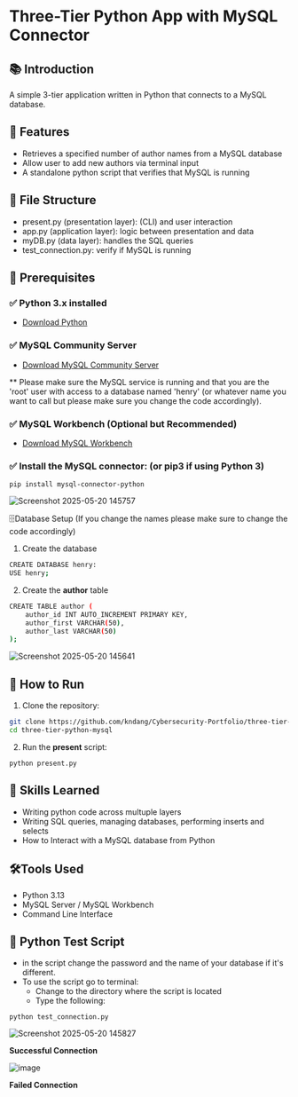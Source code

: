 # Three-Tier Python App with MySQL Connector

## 📚 Introduction

A simple 3-tier application written in Python that connects to a MySQL database.

## 🧩 Features
- Retrieves a specified number of author names from a MySQL database
- Allow user to add new authors via terminal input
- A standalone python script that verifies that MySQL is running

## 📂 File Structure
- present.py (presentation layer): (CLI) and user interaction
- app.py (application layer): logic between presentation and data
- myDB.py (data layer): handles the SQL queries
- test_connection.py: verify if MySQL is running

## 🧪 Prerequisites

### ✅ Python 3.x installed
- [Download Python](https://www.python.org/downloads/)

### ✅ MySQL Community Server
- [Download MySQL Community Server](https://dev.mysql.com/downloads/mysql/)

** Please make sure the MySQL service is running and that you are the 'root' user with access to a database named 'henry' (or whatever name you want to call but please make sure you change the code accordingly).

### ✅ MySQL Workbench (Optional but Recommended)
- [Download MySQL Workbench](https://dev.mysql.com/downloads/workbench/)

### ✅ Install the MySQL connector: (or pip3 if using Python 3)

`pip install mysql-connector-python` 

![Screenshot 2025-05-20 145757](https://github.com/user-attachments/assets/1a79256c-5bd4-4f87-8e63-15b9e8d7501c)

🗄️Database Setup
(If you change the names please make sure to change the code accordingly)
1. Create the database
```bash
CREATE DATABASE henry:
USE henry;
```
2. Create the **author** table
```bash
CREATE TABLE author (
    author_id INT AUTO_INCREMENT PRIMARY KEY,
    author_first VARCHAR(50),
    author_last VARCHAR(50)
);
```
![Screenshot 2025-05-20 145641](https://github.com/user-attachments/assets/8085219d-b89f-4f43-9158-598e220aa82e)

## 🚀 How to Run
1. Clone the repository:
```bash
git clone https://github.com/kndang/Cybersecurity-Portfolio/three-tier-python-mysql.git
cd three-tier-python-mysql
```
2. Run the **present** script:

`python present.py`

## 🧠 Skills Learned
- Writing python code across multuple layers
- Writing SQL queries, managing databases, performing inserts and selects
- How to Interact with a MySQL database from Python

## 🛠️Tools Used
- Python 3.13
- MySQL Server / MySQL Workbench
- Command Line Interface

## 🧪 Python Test Script
- in the script change the password and the name of your database if it's different.
- To use the script go to terminal:
  - Change to the directory where the script is located
  - Type the following:

`python test_connection.py`

![Screenshot 2025-05-20 145827](https://github.com/user-attachments/assets/45fe8bed-027a-4f5d-89b8-2b4cbfff4504)

**Successful Connection**

![image](https://github.com/user-attachments/assets/0251e4f4-3173-486d-b0ef-4d05d5a61507)

**Failed Connection**
